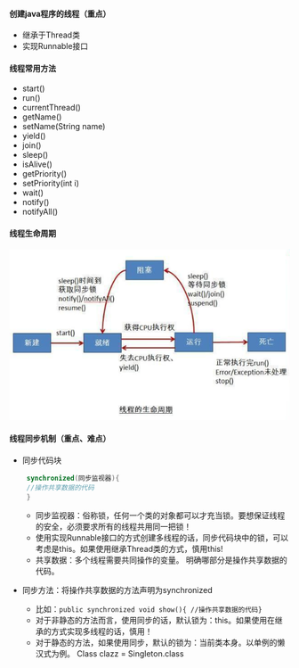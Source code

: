 #### 创建java程序的线程（重点）
   - 继承于Thread类
   - 实现Runnable接口
#### 线程常用方法
   - start()
   - run()
   - currentThread()  
   - getName()  
   - setName(String name) 
   - yield() 
   - join()  
   - sleep() 
   - isAlive() 
   - getPriority()  
   - setPriority(int i)
   - wait()  
   - notify() 
   - notifyAll()
#### 线程生命周期
![线程生命周期](https://raw.githubusercontent.com/zhangchao-git/javase-learning/master/images/%E7%BA%BF%E7%A8%8B%E7%94%9F%E5%91%BD%E5%91%A8%E6%9C%9F.bmp)

#### 线程同步机制（重点、难点）
   - 同步代码块
      ```java
       synchronized(同步监视器){
	   //操作共享数据的代码
       }
      ```
      - 同步监视器：俗称锁，任何一个类的对象都可以才充当锁。要想保证线程的安全，必须要求所有的线程共用同一把锁！
      - 使用实现Runnable接口的方式创建多线程的话，同步代码块中的锁，可以考虑是this。如果使用继承Thread类的方式，慎用this!
      - 共享数据：多个线程需要共同操作的变量。   明确哪部分是操作共享数据的代码。
      
   - 同步方法：将操作共享数据的方法声明为synchronized
      - 比如：`public synchronized void show(){ //操作共享数据的代码}`
      - 对于非静态的方法而言，使用同步的话，默认锁为：this。如果使用在继承的方式实现多线程的话，慎用！
      - 对于静态的方法，如果使用同步，默认的锁为：当前类本身。以单例的懒汉式为例。 Class clazz = Singleton.class
